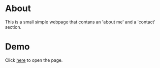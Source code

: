 # About

This is a small simple webpage that contans an 'about me' and a 'contact' section.

# Demo

Click [here](https://zphoenixt.github.io/my-website/) to open the page.